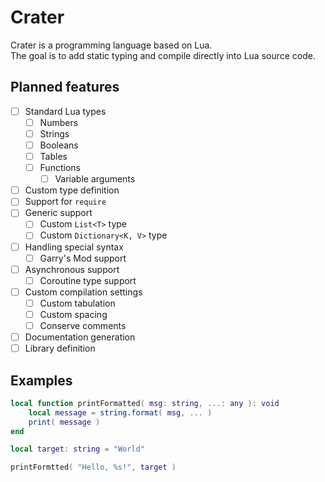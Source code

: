 ﻿# Crater

Crater is a programming language based on Lua.  
The goal is to add static typing and compile directly into Lua source code.

## Planned features

- [ ] Standard Lua types
  - [ ] Numbers
  - [ ] Strings
  - [ ] Booleans
  - [ ] Tables
  - [ ] Functions
    - [ ] Variable arguments
- [ ] Custom type definition
- [ ] Support for `require`
- [ ] Generic support
  - [ ] Custom `List<T>` type
  - [ ] Custom `Dictionary<K, V>` type
- [ ] Handling special syntax
  - [ ] Garry's Mod support
- [ ] Asynchronous support
  - [ ] Coroutine type support
- [ ] Custom compilation settings
  - [ ] Custom tabulation
  - [ ] Custom spacing
  - [ ] Conserve comments
- [ ] Documentation generation
- [ ] Library definition

## Examples

```lua
local function printFormatted( msg: string, ...: any ): void
    local message = string.format( msg, ... )
    print( message )
end

local target: string = "World"

printFormtted( "Hello, %s!", target )
```
